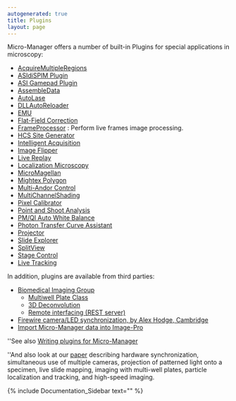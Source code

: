 ```yaml
---
autogenerated: true
title: Plugins
layout: page
---
```


Micro-Manager offers a number of built-in Plugins for special
applications in microscopy:

  - [AcquireMultipleRegions](AcquireMultipleRegions "wikilink")
  - [ASIdiSPIM Plugin](ASIdiSPIM_Plugin "wikilink")
  - [ASI Gamepad Plugin](ASI_Gamepad_Plugin "wikilink")
  - [AssembleData](AssembleData "wikilink")
  - [AutoLase](AutoLase "wikilink")
  - [DLLAutoReloader](DLLAutoReloader "wikilink")
  - [EMU](EMU "wikilink")
  - [Flat-Field Correction](Flat-Field_Correction "wikilink")
  - [FrameProcessor](FrameProcessor "wikilink") : Perform live frames
    image processing.
  - [HCS Site Generator](HCS_Site_Generator "wikilink")
  - [Intelligent Acquisition](Intelligent_Acquisition "wikilink")
  - [Image Flipper](Image_Flipper "wikilink")
  - [Live Replay](Live_Replay "wikilink")
  - [Localization Microscopy](Localization_Microscopy "wikilink")
  - [MicroMagellan](MicroMagellan "wikilink")
  - [Mightex Polygon](Mightex_Polygon_Plugin "wikilink")
  - [Multi-Andor Control](Multi-Andor_Control "wikilink")
  - [MultiChannelShading](MultiChannelShading "wikilink")
  - [Pixel Calibrator](Pixel_Calibrator_Plugin "wikilink")
  - [Point and Shoot Analysis](Point_and_Shoot_Analysis "wikilink")
  - [PM/QI Auto White Balance](PM/QI_Auto_White_Balance "wikilink")
  - [Photon Transfer Curve
    Assistant](Photon_Transfer_Curve_Assistant "wikilink")
  - [Projector](Projector "wikilink")
  - [Slide Explorer](Slide_Explorer_Plugin "wikilink")
  - [SplitView](SplitView "wikilink")
  - [Stage Control](Stage_Control "wikilink")
  - [Live Tracking](Tracker_Plugin "wikilink")

In addition, plugins are available from third parties:

  - [Biomedical Imaging Group](http://big.umassmed.edu)
      - [Multiwell Plate Class](Well_Plate_Plugin "wikilink")
      - [3D Deconvolution](3D_Deconvolution "wikilink")
      - [Remote interfacing (REST
        server)](https://github.com/kbellve/MMrestServer)
  - [Firewire camera/LED synchronization, by Alex Hodge,
    Cambridge](http://flybrain.mrc-lmb.cam.ac.uk/dokuwiki/doku.php?id=alex:projects:fluorescent_imaging:start)
  - [Import Micro-Manager data into
    Image-Pro](http://www.mediacy.com/index.aspx?page=IP_MicroManager_plugin)

''See also [Writing plugins for
Micro-Manager](Writing_plugins_for_Micro-Manager "wikilink")

''And also look at our
[paper](http://www.jbmethods.org/jbm/article/view/36/28) describing
hardware synchronization, simultaneous use of multiple cameras,
projection of patterned light onto a specimen, live slide mapping,
imaging with multi-well plates, particle localization and tracking, and
high-speed imaging.

{% include Documentation_Sidebar text="" %}
